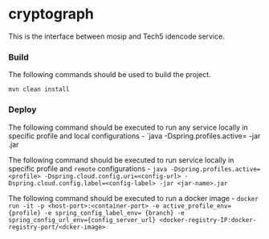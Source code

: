 # cryptograph
This is the interface between mosip and Tech5 idencode service.

### Build
The following commands should be used to build the project.

`mvn clean install`

### Deploy
The following command should be executed to run any service locally in specific profile and local configurations - 
`java -Dspring.profiles.active=<profile> -jar <jar-name>.jar

The following command should be executed to run service locally in specific profile and `remote` configurations - 
`java -Dspring.profiles.active=<profile> -Dspring.cloud.config.uri=<config-url> -Dspring.cloud.config.label=<config-label> -jar <jar-name>.jar`
  
 The following command should be executed to run a docker image - 
`docker run -it -p <host-port>:<container-port> -e active_profile_env={profile} -e spring_config_label_env= {branch} -e spring_config_url_env={config_server_url} <docker-registry-IP:docker-registry-port/<dcker-image>`


